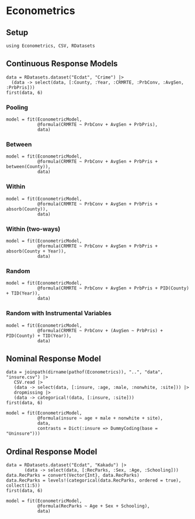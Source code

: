 # Econometrics

## Setup

```@example Main
using Econometrics, CSV, RDatasets
```

## Continuous Response Models

```@example Main
data = RDatasets.dataset("Ecdat", "Crime") |>
  (data -> select(data, [:County, :Year, :CRMRTE, :PrbConv, :AvgSen, :PrbPris]))
first(data, 6)
```

### Pooling
```@example Main
model = fit(EconometricModel,
            @formula(CRMRTE ~ PrbConv + AvgSen + PrbPris),
            data)
```

### Between
```@example Main
model = fit(EconometricModel,
            @formula(CRMRTE ~ PrbConv + AvgSen + PrbPris + between(County)),
            data)
```

### Within
```@example Main
model = fit(EconometricModel,
            @formula(CRMRTE ~ PrbConv + AvgSen + PrbPris + absorb(County)),
            data)
```

### Within (two-ways)
```@example Main
model = fit(EconometricModel,
            @formula(CRMRTE ~ PrbConv + AvgSen + PrbPris + absorb(County + Year)),
            data)
```

### Random
```@example Main
model = fit(EconometricModel,
            @formula(CRMRTE ~ PrbConv + AvgSen + PrbPris + PID(County) + TID(Year)),
            data)
```

### Random with Instrumental Variables
```@example Main
model = fit(EconometricModel,
            @formula(CRMRTE ~ PrbConv + (AvgSen ~ PrbPris) + PID(County) + TID(Year)),
            data)
```

## Nominal Response Model

```@example Main
data = joinpath(dirname(pathof(Econometrics)), "..", "data", "insure.csv") |>
   CSV.read |>
   (data -> select(data, [:insure, :age, :male, :nonwhite, :site])) |>
   dropmissing |>
   (data -> categorical!(data, [:insure, :site]))
first(data, 6)
```

```@example Main
model = fit(EconometricModel,
            @formula(insure ~ age + male + nonwhite + site),
            data,
            contrasts = Dict(:insure => DummyCoding(base = "Uninsure")))
```

## Ordinal Response Model

```@example Main
data = RDatasets.dataset("Ecdat", "Kakadu") |>
       (data -> select(data, [:RecParks, :Sex, :Age, :Schooling]))
data.RecParks = convert(Vector{Int}, data.RecParks)
data.RecParks = levels!(categorical(data.RecParks, ordered = true), collect(1:5))
first(data, 6)
```

```@example Main
model = fit(EconometricModel,
            @formula(RecParks ~ Age + Sex + Schooling),
            data)
```
